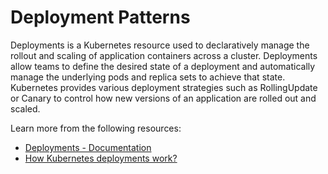 # Deployment Patterns

Deployments is a Kubernetes resource used to declaratively manage the rollout and scaling of application containers across a cluster. Deployments allow teams to define the desired state of a deployment and automatically manage the underlying pods and replica sets to achieve that state. Kubernetes provides various deployment strategies such as RollingUpdate or Canary to control how new versions of an application are rolled out and scaled.

Learn more from the following resources:

- [Deployments - Documentation](https://kubernetes.io/docs/concepts/workloads/controllers/deployment/)
- [How Kubernetes deployments work?](https://www.youtube.com/watch?v=mNK14yXIZF4)
